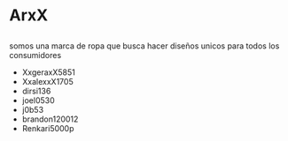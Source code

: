
# ArxX
## 

somos una marca de ropa que busca hacer diseños unicos para todos los consumidores  

- XxgeraxX5851
- XxalexxX1705
- dirsi136
- joel0530
- j0b53
- brandon120012
- Renkari5000p
